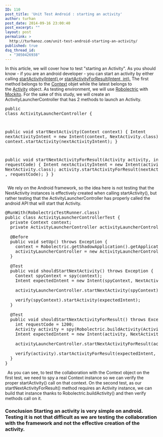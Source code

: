 ```yaml
---
ID: 110
post_title: 'Unit Test Android : starting an activity'
author: turhan
post_date: 2014-09-16 23:00:40
post_excerpt: ""
layout: post
permalink: >
  http://turhanoz.com/unit-test-android-starting-an-activity/
published: true
dsq_thread_id:
  - "3050426938"
---
```

In this article, we will cover how to test "starting an Activity". As you should know - if you are an android developer - you can start an activity by either calling [startActivity(Intent) ][1]or [startActivityForResult(Intent, int).][2] The first method belongs to the [Context][3] objet while the latest belongs to the [Activity][4] object. As testing environment, we will use [Robolectric][5] with [Mockito][6]. For the sake of this study, we will create an ActivityLauncherController that has 2 methods to launch an Activity. <pre class="lang:java decode:true">public class ActivityLauncherController {

  public void startNextActivity(Context context) {
    Intent nextActivityIntent = new Intent(context, NextActivity.class);
    context.startActivity(nextActivityIntent);
  }

  public void startNextActivityForResult(Activity activity, int requestCode) {
    Intent nextActivityIntent = new Intent(activity, NextActivity.class);
    activity.startActivityForResult(nextActivityIntent , requestCode);
  }
}</pre>   We rely on the Android framework, so the idea here is not testing that the NextActivity instances is effectively created when calling startActivity(), but rather testing that the ActivityLauncherController has properly called the android API that will start that Activity. 

<pre class="lang:java decode:true">@RunWith(RobolectricTestRunner.class)
public class ActivityLauncherControllerTest {
  private Context context;
  private ActivityLauncherController activityLauncherController;

  @Before
  public void setUp() throws Exception {
    context = Robolectric.getShadowApplication().getApplicationContext();
    activityLauncherController = new ActivityLauncherController();
  }

  @Test
  public void shouldStartNextActivity() throws Exception {
    Context spyContext = spy(context);
    Intent expectedIntent = new Intent(spyContext, NextActivity.class);

    activityLauncherController.startNextActivity(spyContext);

    verify(spyContext).startActivity(expectedIntent);
  }

  @Test
  public void shouldStartNextActivityForResult() throws Exception {
    int requestCode = 1200;
    Activity activity = spy(Robolectric.buildActivity(Activity.class).create().start().visible().get());
    Intent expectedIntent = new Intent(activity, NextActivity.class);

    activityLauncherController.startNextActivityForResult(activity, requestCode);

    verify(activity).startActivityForResult(expectedIntent, requestCode);
  }
}</pre>   As you can see, to test the collaboration with the Context object on the first test, we need to spy a real Context instance so we can verify the proper startActivity() call on that context. On the second test, as our startNextActivityForResult() method requires an Activity instance, we can build that instance thanks to Robolectric.buildActivity() and then verify methods call on it. 

### Conclusion Starting an activity is very simple on android. Testing it is not that difficult as we are testing the collaboration with the framework and not the effective creation of the activity.

 [1]: http://developer.android.com/reference/android/content/Context.html#startActivity(android.content.Intent)
 [2]: http://developer.android.com/reference/android/app/Activity.html#startActivityForResult(android.content.Intent,%20int)
 [3]: http://developer.android.com/reference/android/content/Context.html
 [4]: http://developer.android.com/reference/android/app/Activity.html
 [5]: http://robolectric.org/
 [6]: https://code.google.com/p/mockito/